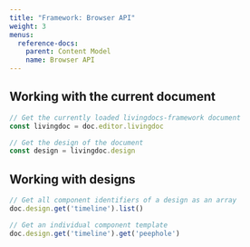 ```yaml
---
title: "Framework: Browser API"
weight: 3
menus:
  reference-docs:
    parent: Content Model
    name: Browser API
---
```


## Working with the current document

```js
// Get the currently loaded livingdocs-framework document
const livingdoc = doc.editor.livingdoc

// Get the design of the document
const design = livingdoc.design
```


## Working with designs

```js
// Get all component identifiers of a design as an array
doc.design.get('timeline').list()

// Get an individual component template
doc.design.get('timeline').get('peephole')
```
